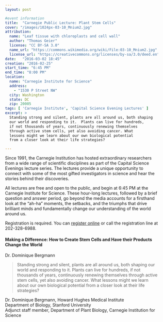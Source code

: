```yaml
---
layout: post

#event information
title:  "Carnegie Public Lecture: Plant Stem Cells"
cover: "/images/1024px-03-10_Mnium2.jpg"
attribution:
  name: "Leaf tissue with chloroplasts and cell wall"
  author: "Thomas Geier"
  license: "CC BY-SA 3.0"
  name_url: "https://commons.wikimedia.org/wiki/File:03-10_Mnium2.jpg"
  license_url: "https://creativecommons.org/licenses/by-sa/3.0/deed.en"
date:   "2016-03-02 18:45"
creation: "2016-02-25"
start_time: "6:45 PM"
end_time: "8:00 PM"
location:
  name: "Carnegie Institute for Science"
  address:
    - "1530 P Street NW"
  city: Washington
  state: DC
  zip: 20005
tags: [ 'Carnegie Institute', 'Capital Science Evening Lectures' ]
excerpt: >
  Standing strong and silent, plants are all around us, both shaping
  our world and responding to it.  Plants can live for hundreds,
  if not thousands of years, continuously renewing themselves
  through active stem cells, yet also avoiding cancer. What
  lessons might we learn about our own biological potential
  from a closer look at their life strategies?

---
```


Since 1991, the Carnegie Institution has hosted extraordinary
researchers from a wide range of scientific disciplines as part
of the Capital Science Evenings lecture series. The lectures
provide a unique opportunity to connect with some of the most
gifted investigators in science and hear the stories behind
their discoveries.

All lectures are free and open to the public, and begin at 6:45 PM
at the Carnegie Institute for Science.
These hour-long lectures, followed by a brief
question and answer period, go beyond the media accounts for a
firsthand look at the “ah-ha” moments, the setbacks, and the triumphs
that drive brilliant minds and fundamentally change our understanding
of the world around us.
 
Registration is required. You can [register online](https://carnegiescience.edu/events/lectures/dr-dominique-bergmann-making-difference-how-create-stem-cells-and-have-their) or call the
registration line at 202-328-6988.

####  Making a Difference: How to Create Stem Cells and Have their Products Change the World

Dr. Dominique Bergmann

> Standing strong and silent, plants are all around us, both shaping
> our world and responding to it.  Plants can live for hundreds,
> if not thousands of years, continuously renewing themselves
> through active stem cells, yet also avoiding cancer. What
> lessons might we learn about our own biological potential
> from a closer look at their life strategies?
 
Dr. Dominique Bergmann, Howard Hughes Medical Institute  
Department of Biology, Stanford University  
Adjunct staff member, Department of Plant Biology, 
Carnegie Institution for Science
